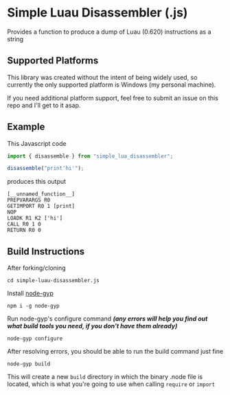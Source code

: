 # Simple Luau Disassembler (.js)

Provides a function to produce a dump of Luau (0.620) instructions as a string

## Supported Platforms

This library was created without the intent of being widely used, so currently the only supported platform is Windows (my personal machine).

If you need additional platform support, feel free to submit an issue on this repo and I'll get to it asap.

## Example

This Javascript code

```js
import { disassemble } from "simple_lua_disassembler";

disassemble("print'hi'");
```

produces this output

```
[__unnamed_function__]
PREPVARARGS R0
GETIMPORT R0 1 [print]
NOP
LOADK R1 K2 ['hi']
CALL R0 1 0
RETURN R0 0
```

## Build Instructions

After forking/cloning

`cd simple-luau-disassembler.js`

Install [node-gyp](https://github.com/nodejs/node-gyp)

`npm i -g node-gyp`

Run node-gyp's configure command **_(any errors will help you find out what build tools you need, if you don't have them already)_**

`node-gyp configure`

After resolving errors, you should be able to run the build command just fine

`node-gyp build`

This will create a new `build` directory in which the binary .node file is located, which is what you're going to use when calling `require` or `import`
